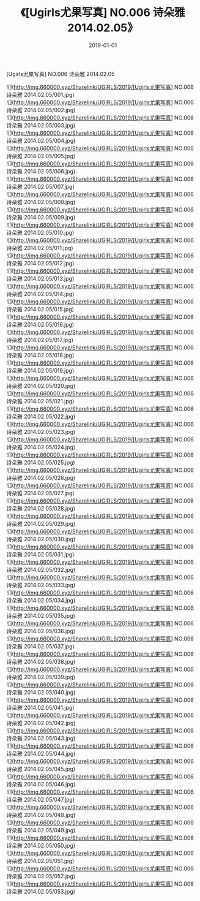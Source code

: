 ﻿---
layout: post
title:  《[Ugirls尤果写真] NO.006 诗朵雅 2014.02.05》
date:   2019-01-01
img: http://img.660000.xyz/Sharelink/UGIRLS/2019/[Ugirls尤果写真] NO.006 诗朵雅 2014.02.05/000.jpg
categories: [美女, 清纯, 唯美]
---

[Ugirls尤果写真] NO.006 诗朵雅 2014.02.05

 ![](http://img.660000.xyz/Sharelink/UGIRLS/2019/[Ugirls尤果写真] NO.006 诗朵雅 2014.02.05/001.jpg) <br>![](http://img.660000.xyz/Sharelink/UGIRLS/2019/[Ugirls尤果写真] NO.006 诗朵雅 2014.02.05/002.jpg) <br>![](http://img.660000.xyz/Sharelink/UGIRLS/2019/[Ugirls尤果写真] NO.006 诗朵雅 2014.02.05/003.jpg) <br>![](http://img.660000.xyz/Sharelink/UGIRLS/2019/[Ugirls尤果写真] NO.006 诗朵雅 2014.02.05/004.jpg) <br>![](http://img.660000.xyz/Sharelink/UGIRLS/2019/[Ugirls尤果写真] NO.006 诗朵雅 2014.02.05/005.jpg) <br>![](http://img.660000.xyz/Sharelink/UGIRLS/2019/[Ugirls尤果写真] NO.006 诗朵雅 2014.02.05/006.jpg) <br>![](http://img.660000.xyz/Sharelink/UGIRLS/2019/[Ugirls尤果写真] NO.006 诗朵雅 2014.02.05/007.jpg) <br>![](http://img.660000.xyz/Sharelink/UGIRLS/2019/[Ugirls尤果写真] NO.006 诗朵雅 2014.02.05/008.jpg) <br>![](http://img.660000.xyz/Sharelink/UGIRLS/2019/[Ugirls尤果写真] NO.006 诗朵雅 2014.02.05/009.jpg) <br>![](http://img.660000.xyz/Sharelink/UGIRLS/2019/[Ugirls尤果写真] NO.006 诗朵雅 2014.02.05/010.jpg) <br>![](http://img.660000.xyz/Sharelink/UGIRLS/2019/[Ugirls尤果写真] NO.006 诗朵雅 2014.02.05/011.jpg) <br>![](http://img.660000.xyz/Sharelink/UGIRLS/2019/[Ugirls尤果写真] NO.006 诗朵雅 2014.02.05/012.jpg) <br>![](http://img.660000.xyz/Sharelink/UGIRLS/2019/[Ugirls尤果写真] NO.006 诗朵雅 2014.02.05/013.jpg) <br>![](http://img.660000.xyz/Sharelink/UGIRLS/2019/[Ugirls尤果写真] NO.006 诗朵雅 2014.02.05/014.jpg) <br>![](http://img.660000.xyz/Sharelink/UGIRLS/2019/[Ugirls尤果写真] NO.006 诗朵雅 2014.02.05/015.jpg) <br>![](http://img.660000.xyz/Sharelink/UGIRLS/2019/[Ugirls尤果写真] NO.006 诗朵雅 2014.02.05/016.jpg) <br>![](http://img.660000.xyz/Sharelink/UGIRLS/2019/[Ugirls尤果写真] NO.006 诗朵雅 2014.02.05/017.jpg) <br>![](http://img.660000.xyz/Sharelink/UGIRLS/2019/[Ugirls尤果写真] NO.006 诗朵雅 2014.02.05/018.jpg) <br>![](http://img.660000.xyz/Sharelink/UGIRLS/2019/[Ugirls尤果写真] NO.006 诗朵雅 2014.02.05/019.jpg) <br>![](http://img.660000.xyz/Sharelink/UGIRLS/2019/[Ugirls尤果写真] NO.006 诗朵雅 2014.02.05/020.jpg) <br>![](http://img.660000.xyz/Sharelink/UGIRLS/2019/[Ugirls尤果写真] NO.006 诗朵雅 2014.02.05/021.jpg) <br>![](http://img.660000.xyz/Sharelink/UGIRLS/2019/[Ugirls尤果写真] NO.006 诗朵雅 2014.02.05/022.jpg) <br>![](http://img.660000.xyz/Sharelink/UGIRLS/2019/[Ugirls尤果写真] NO.006 诗朵雅 2014.02.05/023.jpg) <br>![](http://img.660000.xyz/Sharelink/UGIRLS/2019/[Ugirls尤果写真] NO.006 诗朵雅 2014.02.05/024.jpg) <br>![](http://img.660000.xyz/Sharelink/UGIRLS/2019/[Ugirls尤果写真] NO.006 诗朵雅 2014.02.05/025.jpg) <br>![](http://img.660000.xyz/Sharelink/UGIRLS/2019/[Ugirls尤果写真] NO.006 诗朵雅 2014.02.05/026.jpg) <br>![](http://img.660000.xyz/Sharelink/UGIRLS/2019/[Ugirls尤果写真] NO.006 诗朵雅 2014.02.05/027.jpg) <br>![](http://img.660000.xyz/Sharelink/UGIRLS/2019/[Ugirls尤果写真] NO.006 诗朵雅 2014.02.05/028.jpg) <br>![](http://img.660000.xyz/Sharelink/UGIRLS/2019/[Ugirls尤果写真] NO.006 诗朵雅 2014.02.05/029.jpg) <br>![](http://img.660000.xyz/Sharelink/UGIRLS/2019/[Ugirls尤果写真] NO.006 诗朵雅 2014.02.05/030.jpg) <br>![](http://img.660000.xyz/Sharelink/UGIRLS/2019/[Ugirls尤果写真] NO.006 诗朵雅 2014.02.05/031.jpg) <br>![](http://img.660000.xyz/Sharelink/UGIRLS/2019/[Ugirls尤果写真] NO.006 诗朵雅 2014.02.05/032.jpg) <br>![](http://img.660000.xyz/Sharelink/UGIRLS/2019/[Ugirls尤果写真] NO.006 诗朵雅 2014.02.05/033.jpg) <br>![](http://img.660000.xyz/Sharelink/UGIRLS/2019/[Ugirls尤果写真] NO.006 诗朵雅 2014.02.05/034.jpg) <br>![](http://img.660000.xyz/Sharelink/UGIRLS/2019/[Ugirls尤果写真] NO.006 诗朵雅 2014.02.05/035.jpg) <br>![](http://img.660000.xyz/Sharelink/UGIRLS/2019/[Ugirls尤果写真] NO.006 诗朵雅 2014.02.05/036.jpg) <br>![](http://img.660000.xyz/Sharelink/UGIRLS/2019/[Ugirls尤果写真] NO.006 诗朵雅 2014.02.05/037.jpg) <br>![](http://img.660000.xyz/Sharelink/UGIRLS/2019/[Ugirls尤果写真] NO.006 诗朵雅 2014.02.05/038.jpg) <br>![](http://img.660000.xyz/Sharelink/UGIRLS/2019/[Ugirls尤果写真] NO.006 诗朵雅 2014.02.05/039.jpg) <br>![](http://img.660000.xyz/Sharelink/UGIRLS/2019/[Ugirls尤果写真] NO.006 诗朵雅 2014.02.05/040.jpg) <br>![](http://img.660000.xyz/Sharelink/UGIRLS/2019/[Ugirls尤果写真] NO.006 诗朵雅 2014.02.05/041.jpg) <br>![](http://img.660000.xyz/Sharelink/UGIRLS/2019/[Ugirls尤果写真] NO.006 诗朵雅 2014.02.05/042.jpg) <br>![](http://img.660000.xyz/Sharelink/UGIRLS/2019/[Ugirls尤果写真] NO.006 诗朵雅 2014.02.05/043.jpg) <br>![](http://img.660000.xyz/Sharelink/UGIRLS/2019/[Ugirls尤果写真] NO.006 诗朵雅 2014.02.05/044.jpg) <br>![](http://img.660000.xyz/Sharelink/UGIRLS/2019/[Ugirls尤果写真] NO.006 诗朵雅 2014.02.05/045.jpg) <br>![](http://img.660000.xyz/Sharelink/UGIRLS/2019/[Ugirls尤果写真] NO.006 诗朵雅 2014.02.05/046.jpg) <br>![](http://img.660000.xyz/Sharelink/UGIRLS/2019/[Ugirls尤果写真] NO.006 诗朵雅 2014.02.05/047.jpg) <br>![](http://img.660000.xyz/Sharelink/UGIRLS/2019/[Ugirls尤果写真] NO.006 诗朵雅 2014.02.05/048.jpg) <br>![](http://img.660000.xyz/Sharelink/UGIRLS/2019/[Ugirls尤果写真] NO.006 诗朵雅 2014.02.05/049.jpg) <br>![](http://img.660000.xyz/Sharelink/UGIRLS/2019/[Ugirls尤果写真] NO.006 诗朵雅 2014.02.05/050.jpg) <br>![](http://img.660000.xyz/Sharelink/UGIRLS/2019/[Ugirls尤果写真] NO.006 诗朵雅 2014.02.05/051.jpg) <br>![](http://img.660000.xyz/Sharelink/UGIRLS/2019/[Ugirls尤果写真] NO.006 诗朵雅 2014.02.05/052.jpg) <br>![](http://img.660000.xyz/Sharelink/UGIRLS/2019/[Ugirls尤果写真] NO.006 诗朵雅 2014.02.05/053.jpg) <br>